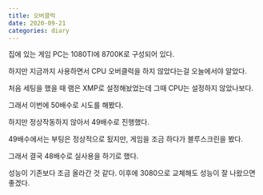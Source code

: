 ```yaml
---
title: 오버클럭
date: 2020-09-21
categories: diary
---
```

집에 있는 게임 PC는 1080TI에 8700K로 구성되어 있다.

하지만 지금까지 사용하면서 CPU 오버클럭을 하지 않았다는걸 오늘에서야 알았다.

처음 세팅을 했을 때 램은 XMP로 설정해놨었는데 그때 CPU는 설정하지 않았나보다.

그래서 이번에 50배수로 시도를 해봤다.

하지만 정상작동하지 않아서 49배수로 진행했다.

49배수에서는 부팅은 정상적으로 됬지만, 게임을 조금 하다가 블루스크린을 봤다.

그래서 결국 48배수로 실사용을 하기로 했다.

성능이 기존보다 조금 올라간 것 같다. 이후에 3080으로 교체해도 성능이 잘 나왔으면 좋겠다.
